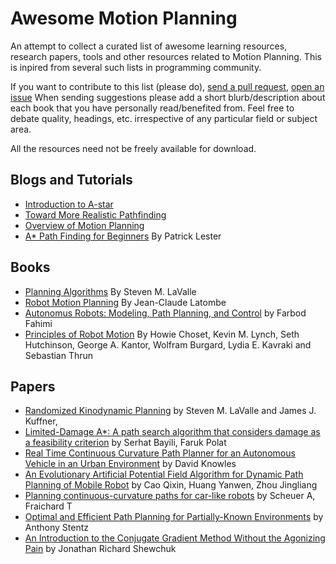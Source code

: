 Awesome Motion Planning
=======================

An attempt to collect a curated list of awesome learning resources, research
papers, tools and other resources related to Motion Planning. This is inpired from
several such lists in programming community.

If you want to contribute to this list (please do), [send a pull
request](https://github.com/AGV-IIT-KGP/awesome-motion-planning/compare/),
[open an
issue](https://github.com/AGV-IIT-KGP/awesome-motion-planning/issues/new) When
sending suggestions please add a short blurb/description about each book that
you have personally read/benefited from. Feel free to debate quality, headings,
etc.  irrespective of any particular field or subject area.

All the resources need not be freely available for download.


Blogs and Tutorials
-------------------

* [Introduction to A-star](http://theory.stanford.edu/~amitp/GameProgramming/AStarComparison.html)
* [Toward More Realistic Pathfinding](http://www.gamasutra.com/view/feature/131505/toward_more_realistic_pathfinding.php)
* [Overview of Motion Planning](http://www.gamasutra.com/blogs/MattKlingensmith/20130907/199787/Overview_of_Motion_Planning.php)
* [A* Path Finding for Beginners](http://www.policyalmanac.org/games/aStarTutorial.htm) By Patrick Lester

Books
------

* [Planning Algorithms](http://msl.cs.uiuc.edu/planning/index.html) By Steven M. LaValle
* [Robot Motion Planning](http://www.springer.com/engineering/robotics/book/978-0-7923-9129-6) By Jean-Claude Latombe
* [Autonomus Robots: Modeling, Path Planning, and Control](http://books.google.co.in/books?id=s7-4g1wcp8MC&lpg=PA13&dq=robot%20%2B%20planning%20%2B%20feedback%20control&pg=PR4#v=onepage&q&f=false) by Farbod Fahimi
* [Principles of Robot Motion](http://mitpress.mit.edu/books/principles-robot-motion) By Howie Choset, Kevin M. Lynch, Seth Hutchinson, George A. Kantor, Wolfram Burgard, Lydia E. Kavraki and Sebastian Thrun

Papers
------
* [Randomized Kinodynamic Planning](http://ijr.sagepub.com/content/20/5/378.full.pdf+html) by Steven M. LaValle and James J. Kuffner, 
* [Limited-Damage A*: A path search algorithm that considers damage as a feasibility criterion](http://www.sciencedirect.com/science/article/pii/S0950705110001905) by Serhat Bayili, Faruk Polat
* [Real Time Continuous Curvature Path Planner for an Autonomous Vehicle in an Urban Environment](http://cs.stanford.edu/people/davidknowles/knowles-surf06.pdf) by David Knowles
* [An Evolutionary Artificial Potential Field Algorithm for Dynamic Path Planning of Mobile Robot](http://ieeexplore.ieee.org/xpls/abs_all.jsp?arnumber=4058914&tag=1) by Cao Qixin, Huang Yanwen, Zhou Jingliang
* [Planning continuous-curvature paths for car-like robots](http://ieeexplore.ieee.org/xpls/abs_all.jsp?arnumber=568985) by Scheuer A, Fraichard T
* [Optimal and Efficient Path Planning for Partially-Known Environments](http://link.springer.com/chapter/10.1007%2F978-1-4615-6325-9_11) by Anthony Stentz
* [An Introduction to the Conjugate Gradient Method Without the Agonizing Pain](http://www.cs.cmu.edu/~quake-papers/painless-conjugate-gradient.pdf) by Jonathan Richard Shewchuk
